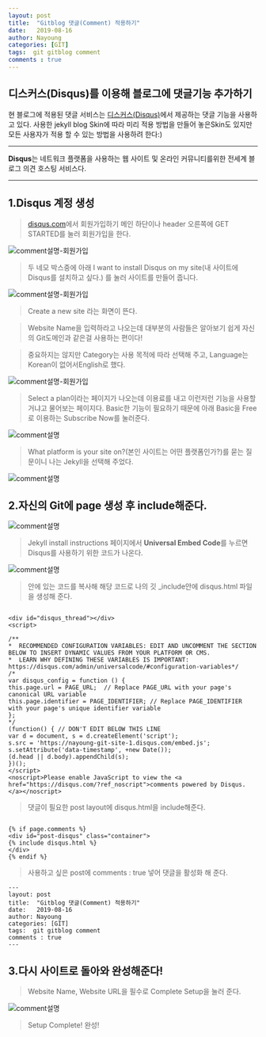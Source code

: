 ```yaml
---
layout: post
title:  "Gitblog 댓글(Comment) 적용하기"
date:   2019-08-16
author: Nayoung
categories: [GIT]
tags:  git gitblog comment
comments : true
---
```


## 디스커스(Disqus)를 이용해 블로그에 댓글기능 추가하기

현 블로그에 적용된 댓글 서비스는 [디스커스(Disqus)](https://disqus.com)에서 제공하는 댓글 기능을 사용하고 있다.
사용한 jekyll blog Skin에 따라 미리 적용 방법을 만들어 놓은Skin도 있지만 모든 사용자가 적용 할 수 있는 방법을 사용하려 한다:)

------------------------------
**Disqus**는 네트워크 플랫폼을 사용하는 웹 사이트 및 온라인 커뮤니티를위한 전세계 블로그 의견 호스팅 서비스다.

------------------------------

## 1.Disqus 계정 생성
> [disqus.com](https://disqus.com)에서 회원가입하기
> 메인 하단이나 header 오른쪽에 GET STARTED를 눌러 회원가입을 한다.

![comment설명-회원가입](/assets/post_img/comment01.png)


> 두 네모 박스중에 아래 I want to install Disqus on my site(내 사이트에 Disqus를 설치하고 싶다.) 를 눌러 사이트를 만들어 줍니다.

![comment설명-회원가입](/assets/post_img/comment02.png)

> Create a new site 라는 화면이 뜬다.

> Website Name을 입력하라고 나오는데 대부분의 사람들은 알아보기 쉽게 자신의 Git도메인과 같은걸 사용하는 편이다!

> 중요하지는 않지만 Category는 사용 목적에 따라 선택해 주고, Language는 Korean이 없어서English로 했다.

![comment설명-회원가입](/assets/post_img/comment02-1.png)

> Select a plan이라는 페이지가 나오는데 이용료를 내고 이런저런 기능을 사용할거냐고 물어보는 페이지다. Basic한 기능이 필요하기 때문에 아래 Basic을 Free로 이용하는 Subscribe Now를 눌러준다.

![comment설명](/assets/post_img/comment05.png)

> What platform is your site on?(본인 사이트는 어떤 플랫폼인가?)를 묻는 질문이니 나는 Jekyll을 선택해 주었다.

![comment설명](/assets/post_img/comment06.png)

## 2.자신의 Git에 page 생성 후 include해준다.

![comment설명](/assets/post_img/comment09.png)

> Jekyll install instructions 페이지에서 **Universal Embed Code**를 누르면 Disqus를 사용하기 위한 코드가 나온다.

![comment설명](/assets/post_img/comment10.png)
> 안에 있는 코드를 복사해 해당 코드로 나의 깃 _include안에 disqus.html 파일을 생성해 준다.

```

<div id="disqus_thread"></div>
<script>

/**
*  RECOMMENDED CONFIGURATION VARIABLES: EDIT AND UNCOMMENT THE SECTION BELOW TO INSERT DYNAMIC VALUES FROM YOUR PLATFORM OR CMS.
*  LEARN WHY DEFINING THESE VARIABLES IS IMPORTANT: https://disqus.com/admin/universalcode/#configuration-variables*/
/*
var disqus_config = function () {
this.page.url = PAGE_URL;  // Replace PAGE_URL with your page's canonical URL variable
this.page.identifier = PAGE_IDENTIFIER; // Replace PAGE_IDENTIFIER with your page's unique identifier variable
};
*/
(function() { // DON'T EDIT BELOW THIS LINE
var d = document, s = d.createElement('script');
s.src = 'https://nayoung-git-site-1.disqus.com/embed.js';
s.setAttribute('data-timestamp', +new Date());
(d.head || d.body).appendChild(s);
})();
</script>
<noscript>Please enable JavaScript to view the <a href="https://disqus.com/?ref_noscript">comments powered by Disqus.</a></noscript>

```

> 댓글이 필요한 post layout에 disqus.html을 include해준다.

~~~

{% if page.comments %}
<div id="post-disqus" class="container">
{% include disqus.html %}
</div>
{% endif %}

~~~

> 사용하고 싶은 post에 comments : true 넣어 댓글을 활성화 해 준다.

```
---
layout: post
title:  "Gitblog 댓글(Comment) 적용하기"
date:   2019-08-16
author: Nayoung
categories: [GIT]
tags:  git gitblog comment
comments : true
---
```

## 3.다시 사이트로 돌아와 완성해준다!
> Website Name, Website URL을 필수로 Complete Setup을 눌러 준다.

![comment설명](/assets/post_img/comment07.png)

> Setup Complete! 완성!

